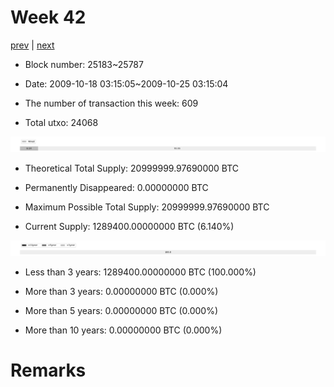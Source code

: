 # Week 42

[prev](week0041.md) | [next](week0043.md)

- Block number: 25183~25787

- Date: 2009-10-18 03:15:05~2009-10-25 03:15:04

- The number of transaction this week: 609

- Total utxo: 24068

![](../images/mined_week0042.png)

- Theoretical Total Supply: 20999999.97690000 BTC

- Permanently Disappeared: 0.00000000 BTC

- Maximum Possible Total Supply: 20999999.97690000 BTC

- Current Supply: 1289400.00000000 BTC (6.140%)

![](../images/year_week0042.png)


- Less than 3 years: 1289400.00000000 BTC (100.000%)

- More than 3 years: 0.00000000 BTC (0.000%)

- More than 5 years: 0.00000000 BTC (0.000%)

- More than 10 years: 0.00000000 BTC (0.000%)

# Remarks

